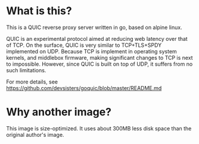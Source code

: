 # What is this?
This is a QUIC reverse proxy server written in go, based on alpine linux.

QUIC is an experimental protocol aimed at reducing web latency over that of TCP. On the surface, QUIC is very similar to TCP+TLS+SPDY implemented on UDP. Because TCP is implement in operating system kernels, and middlebox firmware, making significant changes to TCP is next to impossible. However, since QUIC is built on top of UDP, it suffers from no such limitations.

For more details, see https://github.com/devsisters/goquic/blob/master/README.md

# Why another image?
This image is size-optimized. It uses about 300MB less disk space than the original author's image.
